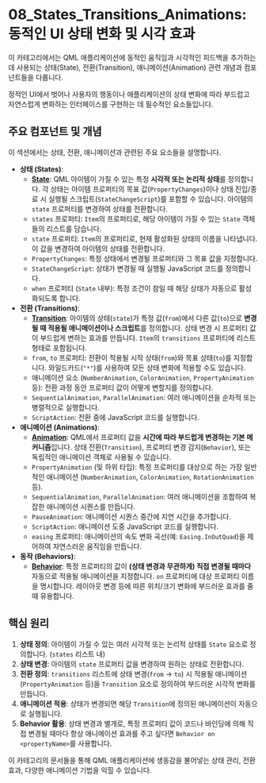 # 08_States_Transitions_Animations: 동적인 UI 상태 변화 및 시각 효과

이 카테고리에서는 QML 애플리케이션에 동적인 움직임과 시각적인 피드백을 추가하는 데 사용되는 상태(State), 전환(Transition), 애니메이션(Animation) 관련 개념과 컴포넌트들을 다룹니다.

정적인 UI에서 벗어나 사용자의 행동이나 애플리케이션의 상태 변화에 따라 부드럽고 자연스럽게 변화하는 인터페이스를 구현하는 데 필수적인 요소들입니다.

## 주요 컴포넌트 및 개념

이 섹션에서는 상태, 전환, 애니메이션과 관련된 주요 요소들을 설명합니다.

*   **상태 (States)**:
    *   **[State](./State.md)**: QML 아이템이 가질 수 있는 특정 **시각적 또는 논리적 상태**를 정의합니다. 각 상태는 아이템 프로퍼티의 목표 값(`PropertyChanges`)이나 상태 진입/종료 시 실행될 스크립트(`StateChangeScript`)를 포함할 수 있습니다. 아이템의 `state` 프로퍼티를 변경하여 상태를 전환합니다.
    *   `states` 프로퍼티: `Item`의 프로퍼티로, 해당 아이템이 가질 수 있는 `State` 객체들의 리스트를 담습니다.
    *   `state` 프로퍼티: `Item`의 프로퍼티로, 현재 활성화된 상태의 이름을 나타냅니다. 이 값을 변경하여 아이템의 상태를 전환합니다.
    *   `PropertyChanges`: 특정 상태에서 변경될 프로퍼티와 그 목표 값을 지정합니다.
    *   `StateChangeScript`: 상태가 변경될 때 실행될 JavaScript 코드를 정의합니다.
    *   `when` 프로퍼티 (`State` 내부): 특정 조건이 참일 때 해당 상태가 자동으로 활성화되도록 합니다.
*   **전환 (Transitions)**:
    *   **[Transition](./Transition.md)**: 아이템의 상태(`state`)가 특정 값(`from`)에서 다른 값(`to`)으로 **변경될 때 적용될 애니메이션이나 스크립트**를 정의합니다. 상태 변경 시 프로퍼티 값이 부드럽게 변하는 효과를 만듭니다. `Item`의 `transitions` 프로퍼티에 리스트 형태로 포함됩니다.
    *   `from`, `to` 프로퍼티: 전환이 적용될 시작 상태(`from`)와 목표 상태(`to`)를 지정합니다. 와일드카드(`"*"`)를 사용하여 모든 상태 변화에 적용할 수도 있습니다.
    *   애니메이션 요소 (`NumberAnimation`, `ColorAnimation`, `PropertyAnimation` 등): 전환 과정 동안 프로퍼티 값이 어떻게 변할지를 정의합니다.
    *   `SequentialAnimation`, `ParallelAnimation`: 여러 애니메이션을 순차적 또는 병렬적으로 실행합니다.
    *   `ScriptAction`: 전환 중에 JavaScript 코드를 실행합니다.
*   **애니메이션 (Animations)**:
    *   **[Animation](./Animation.md)**: QML에서 프로퍼티 값을 **시간에 따라 부드럽게 변경하는 기본 메커니즘**입니다. 상태 전환(`Transition`), 프로퍼티 변경 감지(`Behavior`), 또는 독립적인 애니메이션 객체로 사용될 수 있습니다.
    *   `PropertyAnimation` (및 하위 타입): 특정 프로퍼티를 대상으로 하는 가장 일반적인 애니메이션 (`NumberAnimation`, `ColorAnimation`, `RotationAnimation` 등).
    *   `SequentialAnimation`, `ParallelAnimation`: 여러 애니메이션을 조합하여 복잡한 애니메이션 시퀀스를 만듭니다.
    *   `PauseAnimation`: 애니메이션 시퀀스 중간에 지연 시간을 추가합니다.
    *   `ScriptAction`: 애니메이션 도중 JavaScript 코드를 실행합니다.
    *   `easing` 프로퍼티: 애니메이션의 속도 변화 곡선(예: `Easing.InOutQuad`)을 제어하여 자연스러운 움직임을 만듭니다.
*   **동작 (Behaviors)**:
    *   **[Behavior](./Behavior.md)**: 특정 프로퍼티의 값이 **(상태 변경과 무관하게) 직접 변경될 때마다** 자동으로 적용될 애니메이션을 지정합니다. `on` 프로퍼티에 대상 프로퍼티 이름을 명시합니다. 레이아웃 변경 등에 따른 위치/크기 변화에 부드러운 효과를 줄 때 유용합니다.

## 핵심 원리

1.  **상태 정의**: 아이템이 가질 수 있는 여러 시각적 또는 논리적 상태를 `State` 요소로 정의합니다. (`states` 리스트 내)
2.  **상태 변경**: 아이템의 `state` 프로퍼티 값을 변경하여 원하는 상태로 전환합니다.
3.  **전환 정의**: `transitions` 리스트에 상태 변경(`from` -> `to`) 시 적용될 애니메이션(`PropertyAnimation` 등)을 `Transition` 요소로 정의하여 부드러운 시각적 변화를 만듭니다.
4.  **애니메이션 적용**: 상태가 변경되면 해당 `Transition`에 정의된 애니메이션이 자동으로 실행됩니다.
5.  **Behavior 활용**: 상태 변경과 별개로, 특정 프로퍼티 값이 코드나 바인딩에 의해 직접 변경될 때마다 항상 애니메이션 효과를 주고 싶다면 `Behavior on <propertyName>`를 사용합니다.

이 카테고리의 문서들을 통해 QML 애플리케이션에 생동감을 불어넣는 상태 관리, 전환 효과, 다양한 애니메이션 기법을 익힐 수 있습니다. 